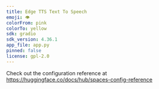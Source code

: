 ```yaml
---
title: Edge TTS Text To Speech
emoji: 👁
colorFrom: pink
colorTo: yellow
sdk: gradio
sdk_version: 4.36.1
app_file: app.py
pinned: false
license: gpl-2.0
---
```


Check out the configuration reference at https://huggingface.co/docs/hub/spaces-config-reference
